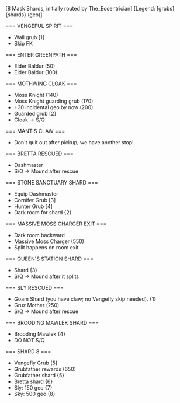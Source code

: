 [8 Mask Shards, initially routed by The_Eccentrician]
[Legend: [grubs] {shards} (geo)]

=== VENGEFUL SPIRIT ===
- Wall grub [1]
- Skip FK

=== ENTER GREENPATH ===
- Elder Baldur (50)
- Elder Baldur (100)

=== MOTHWING CLOAK ===
- Moss Knight (140)
- Moss Knight guarding grub (170)
- +30 incidental geo by now (200)
- Guarded grub [2]
- Cloak -> S/Q

=== MANTIS CLAW ===
- Don't quit out after pickup, we have another stop!

=== BRETTA RESCUED ===
- Dashmaster
- S/Q -> Mound after rescue

=== STONE SANCTUARY SHARD ===
- Equip Dashmaster
- Cornifer Grub [3]
- Hunter Grub [4]
- Dark room for shard {2}

=== MASSIVE MOSS CHARGER EXIT ===
- Dark room backward
- Massive Moss Charger (550)
- Split happens on room exit

=== QUEEN'S STATION SHARD ===
- Shard {3}
- S/Q -> Mound after it splits

=== SLY RESCUED ===
- Goam Shard (you have claw; no Vengefly skip needed). {1}
- Gruz Mother (250)
- S/Q -> Mound after rescue

=== BROODING MAWLEK SHARD ===
- Brooding Mawlek {4}
- DO NOT S/Q

=== SHARD 8 ===
- Vengefly Grub [5]
- Grubfather rewards (650)
- Grubfather shard {5}
- Bretta shard {6}
- Sly: 150 geo {7}
- Sky: 500 geo {8}
